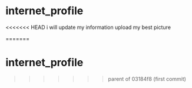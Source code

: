 # internet_profile
<<<<<<< HEAD
i will update my information upload my best picture

=======
# internet_profile
>>>>>>> parent of 03184f8 (first commit)
